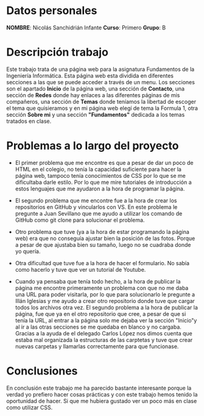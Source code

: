 # Datos personales
**NOMBRE**: Nicolás Sanchidrián Infante
**Curso**: Primero
**Grupo**: B

# Descripción trabajo
Este trabajo trata de una página web para la asignatura Fundamentos de la Ingeniería Informática. Esta página web esta dividida en diferentes secciones a las que se puede acceder a través de un menu. Los secciones son el apartado **Inicio** de la página web, una sección de **Contacto**, una sección de **Redes** donde hay enlaces a las diferentes páginas de mis compañeros, una sección de **Temas** donde teníamos la libertad de escoger el tema que quisieramos y en mi página web elegí de tema la Formula 1, otra sección **Sobre mi** y una sección **"Fundamentos"** dedicada a los temas tratados en clase.

# Problemas a lo largo del proyecto
- El primer problema que me encontre es que a pesar de dar un poco de HTML en el colegio, no tenía la capacidad suficiente para hacer la página web, tampoco tenía conocimientos de CSS por lo que se me dificultaba darle estilo. Por lo que me mire tutoriales de introducción a estos lenguajes que me ayudaron a la hora de programar la página.

- El segundo problema que me encontre fue a la hora de crear los repositorios en GitHub y vincularlos con VS. En este problema le pregunte a Juan Sevillano que me ayudo a utilizar los comando de GitHub como git clone para solucionar el problema.

- Otro problema que tuve (ya a la hora de estar programando la página web) era que no conseguía ajustar bien la posición de las fotos. Porque a pesar de que ajustaba bien su tamaño, luego no se cuadraba donde yo quería.
  
- Otra dificultad que tuve fue a la hora de hacer el formulario. No sabía como hacerlo y tuve que ver un tutorial de Youtube.

- Cuando ya pensaba que tenía todo hecho, a la hora de publicar la página me encontre primeramente un problema con que no me daba una URL para poder visitarla, por lo que para solucionarlo le pregunte a Illán Iglesias y me ayudo a crear otro repositorio donde tuve que cargar todos los archivos otra vez. El segundo problema a la hora de publicar la página, fue que ya en el otro repositorio que cree, a pesar de que si tenía la URL, al entrar a la página solo me dejaba ver la sección "Inicio"y al ir a las otras secciones se me quedaba en blanco y no cargaba. Gracias a la ayuda de el delegado Carlos López nos dimos cuenta que estaba mal organizada la estructuras de las carptetas y tuve que crear nuevas carpetas y llamarlas correctamente para que funcionase.

# Conclusiones
En conclusión este trabajo me ha parecido bastante interesante porque la verdad yo prefiero hacer cosas prácticas y con este trabajo hemos tenido la oportunidad de hacer. Si que me hubiera gustado ver un poco más en clase como utilizar CSS.
